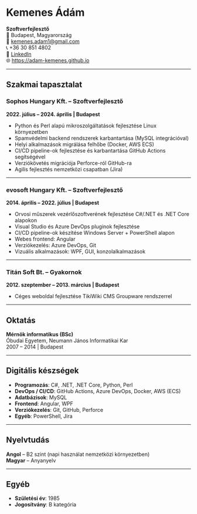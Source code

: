 # Kemenes Ádám
**Szoftverfejlesztő**  
📍 Budapest, Magyarország  
📧 <kemenes.adam1@gmail.com>  
📞 +36 30 851 4802  
🔗 [LinkedIn](https://www.linkedin.com/in/adamkemenes/)  
🌐 <https://adam-kemenes.github.io>

---

## Szakmai tapasztalat

### Sophos Hungary Kft. – Szoftverfejlesztő  
**2022. július – 2024. április | Budapest**  
- Python és Perl alapú mikroszolgáltatások fejlesztése Linux környezetben  
- Spamvédelmi backend rendszerek karbantartása (MySQL integrációval)  
- Helyi alkalmazások migrálása felhőbe (Docker, AWS ECS)  
- CI/CD pipeline-ok fejlesztése és karbantartása GitHub Actions segítségével  
- Verziókövetés migrációja Perforce-ról GitHub-ra  
- Agilis fejlesztés nemzetközi csapatban (Jira)

---

### evosoft Hungary Kft. – Szoftverfejlesztő  
**2014. április – 2022. július | Budapest**  
- Orvosi műszerek vezérlőszoftverének fejlesztése C#/.NET és .NET Core alapokon  
- Visual Studio és Azure DevOps pluginok fejlesztése  
- CI/CD pipeline-ok készítése Windows Server + PowerShell alapon  
- Webes frontend: Angular  
- Verziókezelés: Azure DevOps, Git  
- Vizuális alkalmazások: WPF, GUI, konzolalkalmazások

---

### Titán Soft Bt. – Gyakornok  
**2012. szeptember – 2013. március | Budapest**  
- Céges weboldal fejlesztése TikiWiki CMS Groupware rendszerrel

---

## Oktatás

**Mérnök informatikus (BSc)**  
Óbudai Egyetem, Neumann János Informatikai Kar  
2007 – 2014 | Budapest

---

## Digitális készségek

- **Programozás**: C#, .NET, .NET Core, Python, Perl  
- **DevOps / CI/CD**: GitHub Actions, Azure DevOps, Docker, AWS (ECS)  
- **Adatbázisok**: MySQL  
- **Frontend**: Angular, WPF  
- **Verziókezelés**: Git, GitHub, Perforce  
- **Egyéb**: PowerShell, Jira

---

## Nyelvtudás

**Angol** – B2 szint (napi használat nemzetközi környezetben)  
**Magyar** – Anyanyelv

---

## Egyéb

- **Születési év**: 1985  
- **Jogosítvány**: B kategória  
